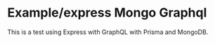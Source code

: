 # Example/express  Mongo  Graphql

This is a test using Express with GraphQL with Prisma and MongoDB.
